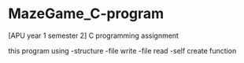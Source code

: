 # MazeGame_C-program
 [APU year 1 semester 2] C programming assignment

this program using 
-structure
-file write
-file read
-self create function
